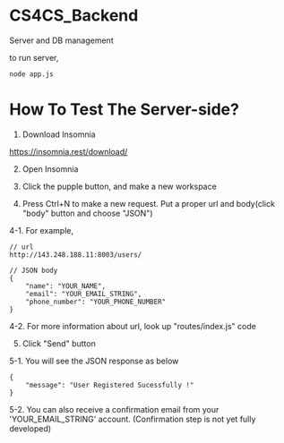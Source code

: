# CS4CS_Backend
Server and DB management

to run server,
```
node app.js
```
# How To Test The Server-side?
1. Download Insomnia

https://insomnia.rest/download/

2. Open Insomnia

3. Click the pupple button, and make a new workspace

4. Press Ctrl+N to make a new request. Put a proper url and body(click "body" button and choose "JSON")

4-1. For example, 
```
// url
http://143.248.188.11:8003/users/

// JSON body
{
	"name": "YOUR_NAME",
	"email": "YOUR_EMAIL_STRING",
	"phone_number": "YOUR_PHONE_NUMBER"
}
```

4-2. For more information about url, look up "routes/index.js" code

5. Click "Send" button

5-1. You will see the JSON response as below
```
{
	"message": "User Registered Sucessfully !"
}
```

5-2. You can also receive a confirmation email from your 'YOUR_EMAIL_STRING' account. (Confirmation step is not yet fully developed)
